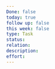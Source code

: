 ```yaml
---
Done: false
today: true
follow up: false
this week: false
type: Task
status:
relation:
description:
effort:
---
```

